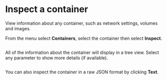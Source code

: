 # Inspect a container

View information about any container, such as network settings, volumes and images.

From the menu select **Containers**, select the container then select **Inspect**.

<figure><img src="../..//assets/2.15-docker_containers_container_inspect.gif" alt=""><figcaption></figcaption></figure>

All of the information about the container will display in a tree view. Select any parameter to show more details (if available).

<figure><img src="../..//assets/2.15-docker_containers_container_inspect.png" alt=""><figcaption></figcaption></figure>

You can also inspect the container in a raw JSON format by clicking **Text**.

<figure><img src="../..//assets/2.15-docker_containers_container_inspect_text.png" alt=""><figcaption></figcaption></figure>

